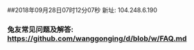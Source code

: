 ##2018年09月28日07时12分07秒 新址: 104.248.6.190
### 兔友常见问题及解答: https://github.com/wanggonging/d/blob/w/FAQ.md
